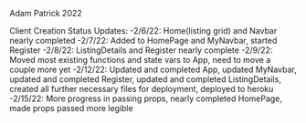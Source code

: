 Adam Patrick 2022

Client Creation Status Updates:
-2/6/22: Home(listing grid) and Navbar nearly completed
-2/7/22: Added to HomePage and MyNavbar, started Register
-2/8/22: ListingDetails and Register nearly complete
-2/9/22: Moved most existing functions and state vars to App, need to move a couple more yet
-2/12/22: Updated and completed App, updated MyNavbar, updated and completed Register, updated and completed ListingDetails, created all further necessary files for deployment, deployed to heroku
-2/15/22: More progress in passing props, nearly completed HomePage, made props passed more legible